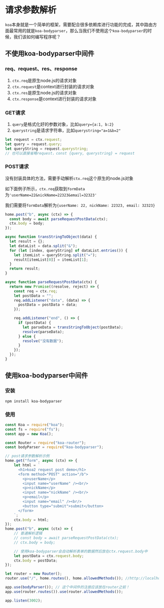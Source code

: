 # 请求参数解析

`koa`本身就是一个简单的框架，需要配合很多依赖库进行功能的完成，其中路由方面最常用的就是`koa-bodyparser`，那么当我们不使用这个`koa-bodyparser`的时候，我们该如何编写程序呢？


## 不使用koa-bodyparser中间件

### req、request、res、response
1. `ctx.req`是原生node.js的请求对象
2. `ctx.request`是context进行封装的请求对象
3. `ctx.res`是原生node.js的请求对象
4. `ctx.response`是context进行封装的请求对象

### GET请求

1. `query`是格式化好的参数对象，比如`query={a:1, b:2}`
2. `querystring`是请求字符串，比如`querystring="a=1&b=2"`

```js
let request = ctx.request;
let query = request.query;
let queryString = request.querystring;
// 也可以直接省略request，const {query, querystring} = request
```


### POST请求
没有封装具体的方法，需要手动解析`ctx.req`这个原生的node.js对象


如下面例子所示，`ctx.req`获取到`formData`为`'userName=22&nickName=22323&email=32323'`


我们需要将`formData`解析为`{userName: 22, nickName: 22323, email: 32323}`


```js
home.post("b", async (ctx) => {
  const body = await parseRequestPostData(ctx);
  ctx.body = body;
});

async function transStringToObject(data) {
  let result = {};
  let dataList = data.split("&");
  for (let [index, queryString] of dataList.entries()) {
    let itemList = queryString.split("=");
    result[itemList[0]] = itemList[1];
  }
  return result;
}

async function parseRequestPostData(ctx) {
  return new Promise((resolve, reject) => {
    const req = ctx.req;
    let postData = "";
    req.addListener("data", (data) => {
      postData = postData + data;
    });

    req.addListener("end", () => {
      if (postData) {
        let parseData = transStringToObject(postData);
        resolve(parseData);
      } else {
        resolve("没有数据");
      }
    });
  });
}
```




## 使用koa-bodyparser中间件


### 安装

```shell
npm install koa-bodyparser
```

### 使用

```js
const Koa = require("koa");
const fs = require("fs");
const app = new Koa();

const Router = require("koa-router");
const bodyParser = require("koa-bodyparser");

// post请求参数解析示例
home.get("form", async (ctx) => {
    let html = `
      <h1>koa2 request post demo</h1>
      <form method="POST" action="/b">
        <p>userName</p>
        <input name="userName" /><br/>
        <p>nickName</p>
        <input name="nickName" /><br/>
        <p>email</p>
        <input name="email" /><br/>
        <button type="submit">submit</button>
      </form>
    `;
    ctx.body = html;
});
home.post("b", async (ctx) => {
    // 普通解析逻辑
    // const body = await parseRequestPostData(ctx);
    // ctx.body = body;

    // 使用koa-bodyparser会自动解析表单的数据然后放在ctx.request.body中
    let postData = ctx.request.body;
    ctx.body = postData;
});

let router = new Router();
router.use("/", home.routes(), home.allowedMethods()); //http://localhost:3000

app.use(bodyParser()); // 这个中间件的注册应该放在router之前！
app.use(router.routes()).use(router.allowedMethods());

app.listen(3002);
```